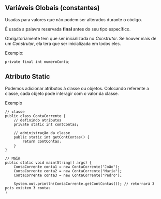 ## Variáveis Globais (constantes)

Usadas para valores que não podem ser alterados durante o código.

É usada a palavra reservada **final** antes do seu tipo específico.

Obrigatoriamente tem que ser inicializada no _Construtor_. Se houver mais de um _Construtor_, ela terá que ser inicializada em todos eles.

Exemplo:

```(java)
private final int numeroConta;
```

## Atributo Static

Podemos adicionar atributos à classe ou objetos. Colocando referente a classe, cada objeto pode interagir com o valor da classe.

Exemplo

```(java)
// classe 
public class ContaCorrente {
    // definindo atributos
    private static int contContas;

    // administração da classe
    public static int getContContas() {
        return contContas;
    }
}

// Main
public static void main(String[] args) {
    ContaCorrente conta1 = new ContaCorrente("João");
    ContaCorrente conta2 = new ContaCorrente("Maria");
    ContaCorrente conta3 = new ContaCorrente("Pedro");

    System.out.println(ContaCorrente.getContContas()); // retornará 3 pois existem 3 contas
}
```
